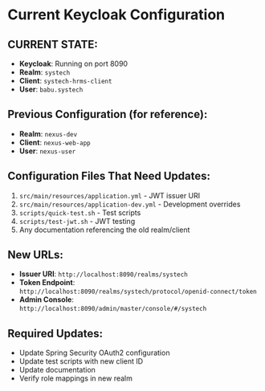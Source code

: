 # Current Keycloak Configuration

## CURRENT STATE:
- **Keycloak**: Running on port 8090
- **Realm**: `systech`
- **Client**: `systech-hrms-client`
- **User**: `babu.systech`

## Previous Configuration (for reference):
- **Realm**: `nexus-dev` 
- **Client**: `nexus-web-app`
- **User**: `nexus-user`

## Configuration Files That Need Updates:
1. `src/main/resources/application.yml` - JWT issuer URI
2. `src/main/resources/application-dev.yml` - Development overrides
3. `scripts/quick-test.sh` - Test scripts
4. `scripts/test-jwt.sh` - JWT testing
5. Any documentation referencing the old realm/client

## New URLs:
- **Issuer URI**: `http://localhost:8090/realms/systech`
- **Token Endpoint**: `http://localhost:8090/realms/systech/protocol/openid-connect/token`
- **Admin Console**: `http://localhost:8090/admin/master/console/#/systech`

## Required Updates:
- Update Spring Security OAuth2 configuration
- Update test scripts with new client ID
- Update documentation
- Verify role mappings in new realm